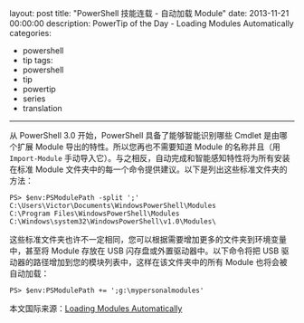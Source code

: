 layout: post
title: "PowerShell 技能连载 - 自动加载 Module"
date: 2013-11-21 00:00:00
description: PowerTip of the Day - Loading Modules Automatically
categories:
- powershell
- tip
tags:
- powershell
- tip
- powertip
- series
- translation
---
从 PowerShell 3.0 开始，PowerShell 具备了能够智能识别哪些 Cmdlet 是由哪个扩展 Module 导出的特性。所以您再也不需要知道 Module 的名称并且（用 `Import-Module` 手动导入它）。与之相反，自动完成和智能感知特性将为所有安装在标准 Module 文件夹中的每一个命令提供建议。以下是列出这些标准文件夹的方法：

	PS> $env:PSModulePath -split ';'
	C:\Users\Victor\Documents\WindowsPowerShell\Modules
	C:\Program Files\WindowsPowerShell\Modules
	C:\Windows\system32\WindowsPowerShell\v1.0\Modules\

这些标准文件夹也许不一定相同，您可以根据需要增加更多的文件夹到环境变量中，甚至将 Module 存放在 USB 闪存盘或外置驱动器中。以下命令将把 USB 驱动器的路径增加到您的模块列表中，这样在该文件夹中的所有 Module 也将会被自动加载：

	PS> $env:PSModulePath += ';g:\mypersonalmodules'

<!--more-->
本文国际来源：[Loading Modules Automatically](http://community.idera.com/powershell/powertips/b/tips/posts/loading-modules-automatically)
